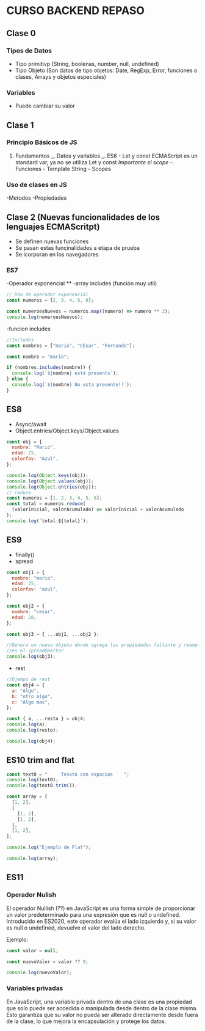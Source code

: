 # CURSO BACKEND REPASO

## Clase 0

### Tipos de Datos

- Tipo primitivp (String, boolenas, number, null, undefined)
- Tipo Objeto (Son datos de tipo objetos: Date, RegExp, Error, funciones o clases, Arrays y objetos especiales)

### Variables

- Puede cambiar su valor

## Clase 1

### Principio Básicos de JS

1. Fundamentos
   _. Datos y variables
   _. ES6 - Let y const ECMAScript es un standard var, ya no se utiliza
   Let y const _Importante el scope_
   -. Funciones - Template String - Scopes

### Uso de clases en JS

-Metodos
-Propiedades

## Clase 2 (Nuevas funcionalidades de los lenguajes ECMAScritpt)

- Se definen nuevas funciones
- Se pasan estas funcinalidades a etapa de prueba
- Se icorporan en los navegadores

### ES7

-Operador exponencial \*\*
-array includes (función muy util)

```js
// Uso de operador exponencial
const numeros = [2, 3, 4, 5, 6];

const numeroesNuevos = numeros.map((numero) => numero ** 2);
console.log(numeroesNuevos);
```

-funcion includes

```js
//Includes
const nombres = ["mario", "CEsar", "Fernando"];

const nombre = "mario";

if (nombres.includes(nombre)) {
  console.log(`${nombre} está presents`);
} else {
  console.log(`${nombre} No esta presente!!`);
}
```

## ES8

- Async/await
- Object.entries/Object.keys/Object.values

```js
const obj = {
  nombre: "Mario",
  edad: 25,
  colorfav: "Azul",
};

console.log(Object.keys(obj));
console.log(Object.values(obj));
console.log(Object.entries(obj));
// reduce
const numeros = [1, 2, 3, 4, 5, 6];
const total = numeros.reduce(
  (valorInicial, valorAcumulado) => valorInicial + valorAcumulado
);
console.log(´total:${total}´);

```

## ES9

- finally()
- spread

```js
const obj1 = {
  nombre: "mario",
  edad: 25,
  colorfav: "azul",
};

const obj2 = {
  nombre: "cesar",
  edad: 28,
};

const obj3 = { ...obj1, ...obj2 };

//Genera un nuevo objeto donde agrega las propiedades faltante y reemplaza las existentes
//es el spreadOpertor
console.log(obj3);
```

- rest

```js
//Ejempo de rest
const obj4 = {
  a: "Algo",
  b: "otro algo",
  c: "Algo mas",
};

const { a, ...resto } = obj4;
console.log(a);
console.log(resto);

console.log(obj4);
```

## ES10 trim and flat

```js
const text0 = "     Tesxto con espacios    ";
console.log(text0);
console.log(text0.trim());

const array = [
  [1, 2],
  [
    [1, 2],
    [1, 2],
  ],
  [1, 2],
];

console.log("Ejemplo de Flat");

console.log(array);
```

## ES11

### Operador Nulish

El operador Nullish (??) en JavaScript es una forma simple de proporcionar un valor predeterminado para una expresión que es null o undefined. Introducido en ES2020, este operador evalúa el lado izquierdo y, si su valor es null o undefined, devuelve el valor del lado derecho.

Ejemplo:

```js
const valor = null;

const nuevoValor = valor ?? 0;

console.log(nuevoValor);
```

### Variables privadas

En JavaScript, una variable privada dentro de una clase es una propiedad que solo puede ser accedida o manipulada desde dentro de la clase misma. Esto garantiza que su valor no pueda ser alterado directamente desde fuera de la clase, lo que mejora la encapsulación y protege los datos.

